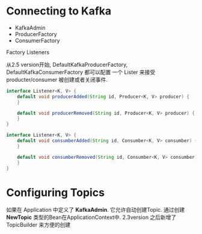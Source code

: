 # Connecting to Kafka

* KafkaAdmin
* ProducerFactory
* ConsumerFactory

Factory Listeners

从2.5 version开始, DefaultKafkaProducerFactory, DefaultKafkaConsumerFactory 都可以配置
一个 Lister 来接受 producter/consumer 被创建或者关闭事件.

```java
interface Listener<K, V> {
    default void producerAdded(String id, Producer<K, V> producer) {
    }

    default void producerRemoved(String id, Producer<K, V> producer) {
    }
}
```

```java
interface Listener<K, V> {
    default void consumberAdded(String id, Consumber<K, V> consumber) {
    }

    default void consumberRemoved(String id, Consumber<K, V> consumber) {
    }
}
```

# Configuring Topics

如果在 Application 中定义了 **KafkaAdmin**. 它允许自动创建Topic.
通过创建 **NewTopic** 类型的Bean在ApplicationContext中.
2.3version 之后新增了 TopicBuilder 来方便的创建
